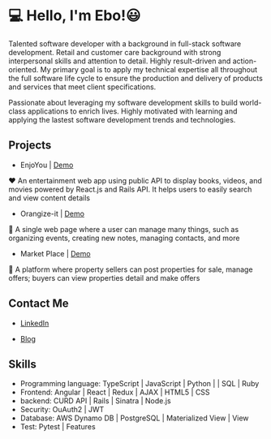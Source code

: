 # 💻 Hello, I'm Ebo!😃 

Talented software developer with a background in full-stack software development. Retail and customer care background with strong interpersonal skills and attention to detail. Highly result-driven and action-oriented. My primary goal is to apply my technical expertise all throughout the full software life cycle to ensure the production and delivery of products and services that meet client specifications. 

Passionate about leveraging my software development skills to build world-class applications to enrich lives. Highly motivated with learning and applying the lastest software development trends and technologies.

## Projects
* EnjoYou | [Demo](https://youtu.be/FjKkv2cDd1I)

❤️ An entertainment web app using public API to display books, videos, and movies powered by React.js and Rails API. It helps users to easily search and view content details

* Orangize-it | [Demo](https://youtu.be/olIQ9_muGMU)

📁 A single web page where a user can manage many things, such as organizing events, creating new notes, managing contacts, and more

* Market Place | [Demo](https://youtu.be/7ZG2bdF2zAU)

🏡 A platform where property sellers can post properties for sale, manage offers; buyers can view properties detail and make offers

## Contact Me
* [LinkedIn](https://www.linkedin.com/in/yibolime/)

* [Blog](https://yiboli-coding.medium.com/build-a-web-app-with-react-js-rails-74155e112531)


## Skills
* Programming language: TypeScript | JavaScript | Python | | SQL | Ruby
* Frontend: Angular | React | Redux | AJAX | HTML5 | CSS
* backend: CURD API | Rails | Sinatra | Node.js
* Security: OuAuth2 | JWT
* Database: AWS Dynamo DB | PostgreSQL | Materialized View | View
* Test: Pytest | Features

<!---
ebo-lee/ebo-lee is a ✨ special ✨ repository because its `README.md` (this file) appears on your GitHub profile.
You can click the Preview link to take a look at your changes.
--->
